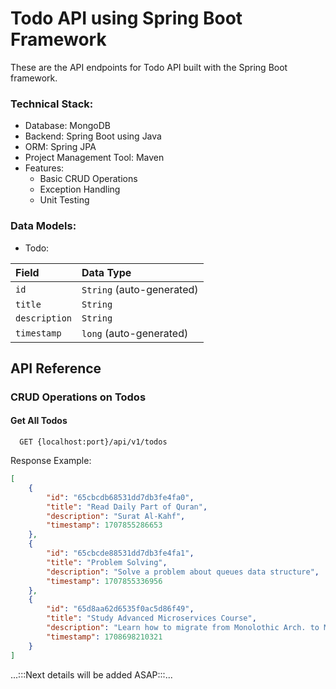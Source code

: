 # Todo API using Spring Boot Framework

These are the API endpoints for Todo API built with the Spring Boot framework.

### Technical Stack:

* Database: MongoDB
* Backend: Spring Boot using Java
* ORM: Spring JPA
* Project Management Tool: Maven
* Features:
	- Basic CRUD Operations
	- Exception Handling
	- Unit Testing

### Data Models:

* Todo:

| Field        | Data Type  |
| :------------| :--------- |
| `id`         | `String` (auto-generated) |
| `title`      | `String` |
| `description`| `String` |
| `timestamp`  | `long` (auto-generated)    |



## API Reference

### CRUD Operations on Todos

#### Get All Todos

```http
  GET {localhost:port}/api/v1/todos
```

Response Example:
```json
[
	{
		"id": "65cbcdb68531dd7db3fe4fa0",
		"title": "Read Daily Part of Quran",
		"description": "Surat Al-Kahf",
		"timestamp": 1707855286653
	},
	{
		"id": "65cbcde88531dd7db3fe4fa1",
		"title": "Problem Solving",
		"description": "Solve a problem about queues data structure",
		"timestamp": 1707855336956
	},
	{
		"id": "65d8aa62d6535f0ac5d86f49",
		"title": "Study Advanced Microservices Course",
		"description": "Learn how to migrate from Monolothic Arch. to Microservices",
		"timestamp": 1708698210321
	}
]
```

...:::Next details will be added ASAP:::...